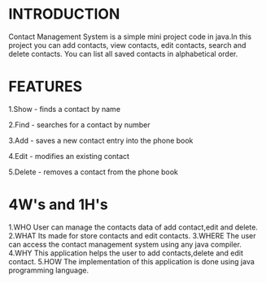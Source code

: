 # INTRODUCTION
Contact Management System is a simple mini project code in java.In this project you can add contacts, view contacts, edit contacts, search and delete contacts. You can list all saved contacts in alphabetical order.

# FEATURES

1.Show - finds a contact by name

2.Find - searches for a contact by number

3.Add - saves a new contact entry into the phone book

4.Edit - modifies an existing contact

5.Delete - removes a contact from the phone book

# 4W's and 1H's

1.WHO
      User can manage the contacts data of add contact,edit and delete.
2.WHAT
      Its made for store contacts and edit contacts.
3.WHERE
      The user can access the contact management system using any java compiler.
4.WHY
      This application helps the user to add contacts,delete and edit contact.
5.HOW
      The implementation of this application is done using java programming language.
